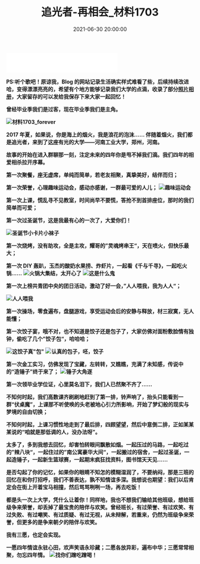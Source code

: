 ﻿---
title: 追光者-再相会_材料1703
type: 'tags'
tags: ['材三']
sticky: 1
top_img: 'https://7.dusays.com/2021/06/21/1a629a9bddcea.png'
cover: 'https://7.dusays.com/2021/06/21/1a629a9bddcea.png'
categories: ['大学往事&毕业季']
date: 2021-06-30 20:00:00
---

<iframe frameborder="no" border="0" marginwidth="0" marginheight="0" width=298 height=52 src="//music.163.com/outchain/player?type=2&id=1392908905&auto=1&height=32"></iframe>

**PS:听个歌吧！原谅我，Blog 的网站记录生活确实样式难看了些，后续持续改进哈，变得漂漂亮亮的，希望有个地方能够记录我们大学的点滴，收录了部分[照片相册](https://rainux.top/Gallery/)，大家留存的可以发给我保存下来大家一起回忆！**

**曾经毕业季我们是过客，现在毕业季我们是主角。**

**![材料1703_forever](https://img-blog.csdnimg.cn/20210618202100839.jpg?x-oss-process=image/watermark,type_ZmFuZ3poZW5naGVpdGk,shadow_10,text_aHR0cHM6Ly9ibG9nLmNzZG4ubmV0L3dlaXhpbl80OTkxODY1Nw==,size_16,color_FFFFFF,t_70)**

**2017 年夏，如果说，你是海上的烟火，我是浪花的泡沫...... 伴随着烟火，我们都是追光者，来到了这座有光的大学——河南工业大学，郑州，河南。**

**故事的开始在进入群聊那一刻，注定未来的四年你是甩不掉我们滴。我们四年的相爱相杀拉开序幕。**

**第一次聚餐，座无虚席，单纯而简单，若老友相聚，真挚美好，结伴而归；**

**第一次荣誉，心理趣味运动会，感动亦感谢，一群最可爱的人儿；**
**![趣味运动会](https://img-blog.csdnimg.cn/20210618202213188.jpg?x-oss-process=image/watermark,type_ZmFuZ3poZW5naGVpdGk,shadow_10,text_aHR0cHM6Ly9ibG9nLmNzZG4ubmV0L3dlaXhpbl80OTkxODY1Nw==,size_16,color_FFFFFF,t_70)**

**第一次上课，慌乱寻不见教室，时间尚早不要慌，答抢不到首排座位，那时的我们简单而可爱；**

**第一次过圣诞节，这是我最有心的一次了，大爱你们！**

**![圣诞节小卡片小袜子](https://7.dusays.com/2021/06/22/cd7992d632323.jpg)**

**第一次烧烤，没有助攻，全是主攻，耀哥的”灵魂烤串王“，天在喷火，但快乐最大；**

**第一次 DIY 轰趴，玉杰的酸奶水果捞、炸虾片，一起看《千与千寻》，一起吃火锅......**
**![火锅大集结，太开心了](https://img-blog.csdnimg.cn/20210618203637116.jpg?x-oss-process=image/watermark,type_ZmFuZ3poZW5naGVpdGk,shadow_10,text_aHR0cHM6Ly9ibG9nLmNzZG4ubmV0L3dlaXhpbl80OTkxODY1Nw==,size_16,color_FFFFFF,t_70)**
**![这是什么鬼](https://7.dusays.com/2021/06/21/f66f2275755ae.jpg)**

**第一次上榜共青团中央的团日活动，激动了好一会，”人人喂我，我为人人“；**

**![人人喂我](https://img-blog.csdnimg.cn/20210618202755539.jpg?x-oss-process=image/watermark,type_ZmFuZ3poZW5naGVpdGk,shadow_10,text_aHR0cHM6Ly9ibG9nLmNzZG4ubmV0L3dlaXhpbl80OTkxODY1Nw==,size_16,color_FFFFFF,t_70)**

**第一次操场，零食遍布，盘腿游戏，享受运动会后的安静与释放，材三寂寞，无人能懂；**

**第一次饺子宴，哦不对，也不知道是饺子还是包子了，大家仿佛对面粉敷脸情有独钟，偷吃了几个”饺子包“，哈哈哈；**

**![这饺子真"包"](https://img-blog.csdnimg.cn/20210618203325343.jpg?x-oss-process=image/watermark,type_ZmFuZ3poZW5naGVpdGk,shadow_10,text_aHR0cHM6Ly9ibG9nLmNzZG4ubmV0L3dlaXhpbl80OTkxODY1Nw==,size_16,color_FFFFFF,t_70)**
**![认真的包子，呸，饺子](https://img-blog.csdnimg.cn/20210618203359999.jpg?x-oss-process=image/watermark,type_ZmFuZ3poZW5naGVpdGk,shadow_10,text_aHR0cHM6Ly9ibG9nLmNzZG4ubmV0L3dlaXhpbl80OTkxODY1Nw==,size_16,color_FFFFFF,t_70)**

**第一次金工实习，仿佛发现了宝藏，左转转，又瞧瞧，充满了未知感，传说中的“造锤子”终于来了；**
**![锤子大角逐](https://img-blog.csdnimg.cn/20210618202451420.jpg?x-oss-process=image/watermark,type_ZmFuZ3poZW5naGVpdGk,shadow_10,text_aHR0cHM6Ly9ibG9nLmNzZG4ubmV0L3dlaXhpbl80OTkxODY1Nw==,size_16,color_FFFFFF,t_70)**

**第一次领毕业学位证，心里莫名泪下，我们人已然聚不齐了......**

**不知何时起，我们高数课齐刷刷地赶到了第一排，铃声响了，抬头只能看到一群“伏桌魔”，上课那不听使唤的头老被地心引力所影响，开始了梦幻般的现实与梦境的自由切换；**

**不知何时起，上课习惯性地走到了最后排，四顾望望，然后中意倒二排，正如某某某说的“咱就是那低调的人，没办法呀”。**

**太多了，多到我想去回忆，却害怕转眼间飘散如烟。一起压过的马路，一起吃过的”辣八块“，一起住过的”南公寓豪华大间“，一起搬过的宿舍，一起过圣诞，一起造锤子，一起新生篮球赛，一起期末疯狂找资料，图书馆天天见......**

**是否勾起了你的记忆，如果你的眼睛不知怎的模糊湿润了，不要纳闷，那是三班的回忆在和你打招呼，我们不善表达，孰不知情谊多深。我想说也期望：我们以后肯定会在街上开着宝马相撞，然后骂骂咧咧一场，再去吃饭！**

**都是头一次上大学，凭什么让着你！同样地，我也不想我们输给其他班级，想给班级争来荣誉，却丢掉了最宝贵的陪伴与欢笑。曾经班长，有过荣誉、有过欢笑、有过失败、有过嘲笑、有过质疑、有过无视，从未辩解，若重来，仍然为班级争来荣誉，但更多的是争来朝夕的陪伴与欢笑。**

**我有三愿，也定会实现。**

**一愿四年情谊永驻心田，欢声笑语永珍藏；二愿各放异彩，遍布中华；三愿常常相聚，勿忘四年情。**
**![找你们蹭吃蹭喝！](https://img-blog.csdnimg.cn/20210618203718768.png?x-oss-process=image/watermark,type_ZmFuZ3poZW5naGVpdGk,shadow_10,text_aHR0cHM6Ly9ibG9nLmNzZG4ubmV0L3dlaXhpbl80OTkxODY1Nw==,size_16,color_FFFFFF,t_70)**
